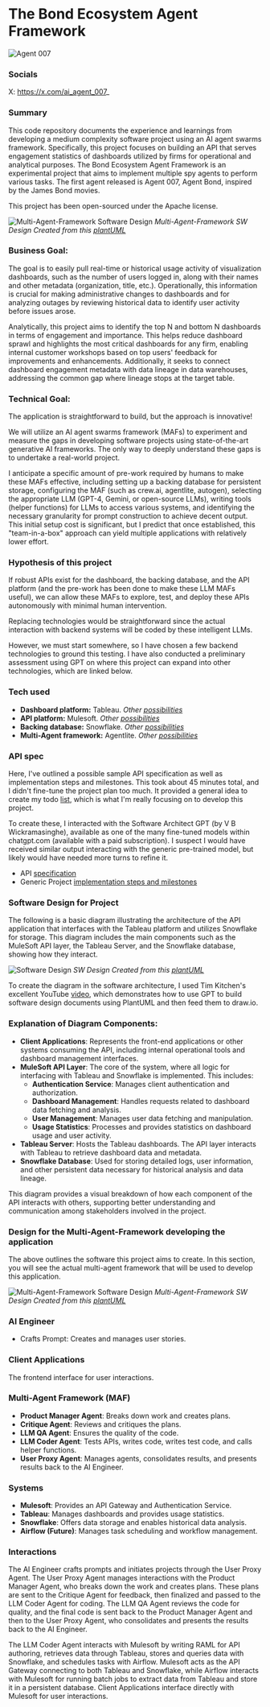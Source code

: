 # The Bond Ecosystem Agent Framework

![Agent 007](images/IMG_0120.png)

### Socials
X: https://x.com/ai_agent_007_

### Summary 
This code repository documents the experience and learnings from developing a medium complexity software project using an AI agent swarms framework. Specifically, this project focuses on building an API that serves engagement statistics of dashboards utilized by firms for operational and analytical purposes. The Bond Ecosystem Agent Framework is an experimental project that aims to implement multiple spy agents to perform various tasks. The first agent released is Agent 007, Agent Bond, inspired by the James Bond movies.

This project has been open-sourced under the Apache license.

![Multi-Agent-Framework Software Design](images/maf_arch.png)
_Multi-Agent-Framework SW Design Created from this [plantUML](docs/maf_orch.puml)_

### Business Goal: 
The goal is to easily pull real-time or historical usage activity of visualization dashboards, such as the number of users logged in, along with their names and other metadata (organization, title, etc.). Operationally, this information is crucial for making administrative changes to dashboards and for analyzing outages by reviewing historical data to identify user activity before issues arose.

Analytically, this project aims to identify the top N and bottom N dashboards in terms of engagement and importance. This helps reduce dashboard sprawl and highlights the most critical dashboards for any firm, enabling internal customer workshops based on top users' feedback for improvements and enhancements. Additionally, it seeks to connect dashboard engagement metadata with data lineage in data warehouses, addressing the common gap where lineage stops at the target table.

### Technical Goal:
The application is straightforward to build, but the approach is innovative! 

We will utilize an AI agent swarms framework (MAFs) to experiment and measure the gaps in developing software projects using state-of-the-art generative AI frameworks. The only way to deeply understand these gaps is to undertake a real-world project.

I anticipate a specific amount of pre-work required by humans to make these MAFs effective, including setting up a backing database for persistent storage, configuring the MAF (such as crew.ai, agentlite, autogen), selecting the appropriate LLM (GPT-4, Gemini, or open-source LLMs), writing tools (helper functions) for LLMs to access various systems, and identifying the necessary granularity for prompt construction to achieve decent output. This initial setup cost is significant, but I predict that once established, this "team-in-a-box" approach can yield multiple applications with relatively lower effort.

### Hypothesis of this project
If robust APIs exist for the dashboard, the backing database, and the API platform (and the pre-work has been done to make these LLM MAFs useful), we can allow these MAFs to explore, test, and deploy these APIs autonomously with minimal human intervention.

Replacing technologies would be straightforward since the actual interaction with backend systems will be coded by these intelligent LLMs.

However, we must start somewhere, so I have chosen a few backend technologies to ground this testing. I have also conducted a preliminary assessment using GPT on where this project can expand into other technologies, which are linked below.

### Tech used
- **Dashboard platform:** Tableau. _Other [possibilities](docs/dashboard_platforms.md)_
- **API platform:** Mulesoft. _Other [possibilities](docs/api_platforms.md)_
- **Backing database:** Snowflake. _Other [possibilities](docs/db_platforms.md)_
- **Multi-Agent framework:** Agentlite. _Other [possibilities](docs/mafs.md)_

### API spec
Here, I've outlined a possible sample API specification as well as implementation steps and milestones. This took about 45 minutes total, and I didn't fine-tune the project plan too much. It provided a general idea to create my todo [list](todo.md), which is what I'm really focusing on to develop this project.

To create these, I interacted with the Software Architect GPT (by V B Wickramasinghe), available as one of the many fine-tuned models within chatgpt.com (available with a paid subscription). I suspect I would have received similar output interacting with the generic pre-trained model, but likely would have needed more turns to refine it.

- API [specification](docs/api_spec.md)
- Generic Project [implementation steps and milestones](docs/milestones.md)

### Software Design for Project
The following is a basic diagram illustrating the architecture of the API application that interfaces with the Tableau platform and utilizes Snowflake for storage. This diagram includes the main components such as the MuleSoft API layer, the Tableau Server, and the Snowflake database, showing how they interact.

![Software Design](images/sw_arch.png)
_SW Design Created from this [plantUML](docs/sw_arch.puml)_

To create the diagram in the software architecture, I used Tim Kitchen's excellent YouTube [video](https://www.youtube.com/watch?v=YaqXF5UeRQE), which demonstrates how to use GPT to build software design documents using PlantUML and then feed them to draw.io.

### Explanation of Diagram Components:
- **Client Applications**: Represents the front-end applications or other systems consuming the API, including internal operational tools and dashboard management interfaces.
- **MuleSoft API Layer**: The core of the system, where all logic for interfacing with Tableau and Snowflake is implemented. This includes:
  - **Authentication Service**: Manages client authentication and authorization.
  - **Dashboard Management**: Handles requests related to dashboard data fetching and analysis.
  - **User Management**: Manages user data fetching and manipulation.
  - **Usage Statistics**: Processes and provides statistics on dashboard usage and user activity.
- **Tableau Server**: Hosts the Tableau dashboards. The API layer interacts with Tableau to retrieve dashboard data and metadata.
- **Snowflake Database**: Used for storing detailed logs, user information, and other persistent data necessary for historical analysis and data lineage.

This diagram provides a visual breakdown of how each component of the API interacts with others, supporting better understanding and communication among stakeholders involved in the project.

### Design for the Multi-Agent-Framework developing the application
The above outlines the software this project aims to create. In this section, you will see the actual multi-agent framework that will be used to develop this application.

![Multi-Agent-Framework Software Design](images/maf_arch.png)
_Multi-Agent-Framework SW Design Created from this [plantUML](docs/maf_orch.puml)_

### AI Engineer
- Crafts Prompt: Creates and manages user stories.

### Client Applications
The frontend interface for user interactions.

### Multi-Agent Framework (MAF)
- **Product Manager Agent**: Breaks down work and creates plans.
- **Critique Agent**: Reviews and critiques the plans.
- **LLM QA Agent**: Ensures the quality of the code.
- **LLM Coder Agent**: Tests APIs, writes code, writes test code, and calls helper functions.
- **User Proxy Agent**: Manages agents, consolidates results, and presents results back to the AI Engineer.

### Systems
- **Mulesoft**: Provides an API Gateway and Authentication Service.
- **Tableau**: Manages dashboards and provides usage statistics.
- **Snowflake**: Offers data storage and enables historical data analysis.
- **Airflow (Future)**: Manages task scheduling and workflow management.

### Interactions
The AI Engineer crafts prompts and initiates projects through the User Proxy Agent. The User Proxy Agent manages interactions with the Product Manager Agent, who breaks down the work and creates plans. These plans are sent to the Critique Agent for feedback, then finalized and passed to the LLM Coder Agent for coding. The LLM QA Agent reviews the code for quality, and the final code is sent back to the Product Manager Agent and then to the User Proxy Agent, who consolidates and presents the results back to the AI Engineer.

The LLM Coder Agent interacts with Mulesoft by writing RAML for API authoring, retrieves data through Tableau, stores and queries data with Snowflake, and schedules tasks with Airflow. Mulesoft acts as the API Gateway connecting to both Tableau and Snowflake, while Airflow interacts with Mulesoft for running batch jobs to extract data from Tableau and store it in a persistent database. Client Applications interface directly with Mulesoft for user interactions.